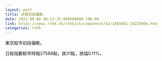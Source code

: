 ```yaml
---
layout: post
title: 日股初段偏軟
date: 2022-09-06 08:17:25.000000000 +08:00
link: https://news.rthk.hk/rthk/ch/component/k2/1665691-20220906.htm
categories: rthk
---
```


東京股市初段偏軟。

日經指數較早時報27588點，跌31點，跌幅0.11%。
